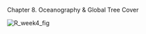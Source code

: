 Chapter 8. Oceanography & Global Tree Cover


![R_week4_fig](https://user-images.githubusercontent.com/60155597/101867444-2b4c3c80-3b49-11eb-95ad-f5ee135dcc9e.png)




